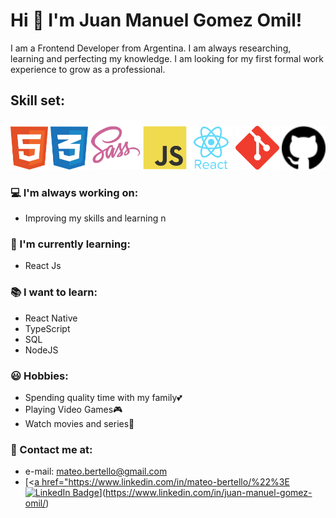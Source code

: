 # Hi 👋 I'm Juan Manuel Gomez Omil!

I am a Frontend Developer from Argentina. I am always researching, learning and perfecting my knowledge. I am looking for my first formal work experience to grow as a professional.

## Skill set:

<p align="left">
<img src="./assets/html.svg" height="auto" width="60">
<img src="./assets/css.svg" height="auto" width="60">
<img src="./assets/sass.svg" height="auto" width="80">
<img src="./assets/javascript.svg" height="auto" width="70">
<img src="./assets/react.svg" height="auto" width="70">
<img src="./assets/git.svg" height="auto" width="70">
<img src="./assets/github.svg" height="auto" width="70">
</p>

### 💻 I'm always working on:
- Improving my skills and learning n

### 🌱 I'm currently learning:
- React Js

### 📚 I want to learn:
- React Native
- TypeScript
- SQL
- NodeJS

### 😃 Hobbies:
- Spending quality time with my family💕​
- Playing Video Games🎮​
- Watch movies and series🍿

### 📌 Contact me at:
- e-mail: mateo.bertello@gmail.com
- [<[a href="https://www.linkedin.com/in/mateo-bertello/%22%3E<img src="https://img.shields.io/badge/LinkedIn-blue?style=for-the-badge&logo=linkedin&logoColor=white" alt="LinkedIn Badge"/></a>](https://www.linkedin.com/in/juan-manuel-gomez-omil/)](https://www.linkedin.com/in/juan-manuel-gomez-omil/)
